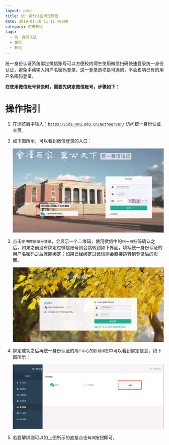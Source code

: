 ```yaml
---
layout: post
title: 统一身份认证绑定微信
date: 2019-01-10 11:11 +0800
category: 使用教程
tags:
  - 统一身份认证
  - 微信
  - 教程
---
```


统一身份认证系统绑定微信账号可以方便校内师生使用微信扫码快速登录统一身份认证，避免手动输入用户名密码登录，这一登录选项是可选的，不会影响已有的用户名密码登录。

**在使用微信账号登录时，需要先绑定微信账号，步骤如下：**

# 操作指引

1. 在浏览器中输入：[`https://ids.ynu.edu.cn/authserver/`](https://ids.ynu.edu.cn/authserver/) 访问统一身份认证主页。
2. 如下图所示，可以看到微信登录的入口：

    ![vpn.png](/assets/ids-weixin-start.png)

3. 点击`使用微信账号登录`，会显示一个二维码，使用微信中的`扫一扫`扫码确认之后，如果之前没有绑定过微信账号则会跳转到如下界面，填写统一身份认证的用户名密码之后就能绑定；如果已经绑定过微信则会直接跳转到登录后的页面。

    ![vpn.png](/assets/ids-weixin-bind.png)

4. 绑定成功之后再统一身份认证的`用户中心`的`账号绑定`中可以看到绑定信息，如下图所示：

    ![vpn.png](/assets/ids-weixin-unbind.png)

5. 若要解绑则可以如上图所示的直接点击`解绑`按钮即可。
